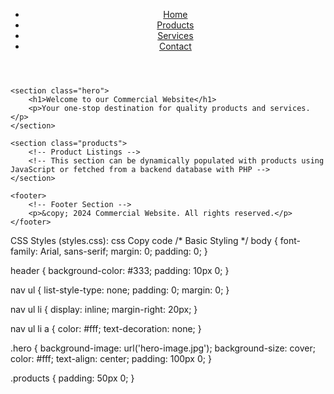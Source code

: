 <!DOCTYPE html>
<html lang="en">
<head>
    <meta charset="UTF-8">
    <meta name="viewport" content="width=device-width, initial-scale=1.0">
    <title>Commercial Website</title>
    <link rel="stylesheet" href="styles.css">
</head>
<body>
    <header>
        <!-- Navigation Bar -->
        <nav>
            <ul>
                <li><a href="#">Home</a></li>
                <li><a href="#">Products</a></li>
                <li><a href="#">Services</a></li>
                <li><a href="#">Contact</a></li>
            </ul>
        </nav>
    </header>

    <section class="hero">
        <h1>Welcome to our Commercial Website</h1>
        <p>Your one-stop destination for quality products and services.</p>
    </section>

    <section class="products">
        <!-- Product Listings -->
        <!-- This section can be dynamically populated with products using JavaScript or fetched from a backend database with PHP -->
    </section>

    <footer>
        <!-- Footer Section -->
        <p>&copy; 2024 Commercial Website. All rights reserved.</p>
    </footer>
</body>
</html>
CSS Styles (styles.css):
css
Copy code
/* Basic Styling */
body {
    font-family: Arial, sans-serif;
    margin: 0;
    padding: 0;
}

header {
    background-color: #333;
    padding: 10px 0;
}

nav ul {
    list-style-type: none;
    padding: 0;
    margin: 0;
}

nav ul li {
    display: inline;
    margin-right: 20px;
}

nav ul li a {
    color: #fff;
    text-decoration: none;
}

.hero {
    background-image: url('hero-image.jpg');
    background-size: cover;
    color: #fff;
    text-align: center;
    padding: 100px 0;
}

.products {
    padding: 50px 0;
}
